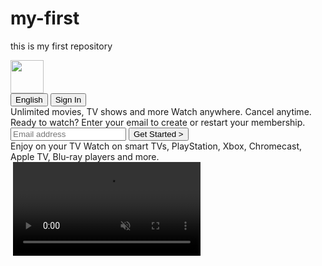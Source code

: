 # my-first
this is my first repository
<!DOCTYPE html>
<html lang="eng">

<head>
    <meta charset="UTF-8">
    <meta name="viewport" content="width=device-width, initial-scale=1.0">
    <title>Document</title>
    <link rel="stylesheet" href="style.css">
</head>

<body>
    <div class="main">
        <nav>
            <span><img width="53" src="hh.svg" alt=""></span>
            <div>
                <button>English</button>
                <button class="sign">Sign In</button>
            </div>
        </nav>
        <div class="container"></div>
        <div class="hero">
            <span>Unlimited movies, TV shows and more</span>
            <span>Watch anywhere. Cancel anytime.</span>
            <span>Ready to watch? Enter your email to create or restart your membership.</span>
            <div class="email"> <input type="email" placeholder="Email address">
                <button>Get Started &gt;</button></div>
        </div>
    </div>
    <div class="seperation"></div>
    <section class="first">
        <div>
           <span> Enjoy on your TV</span>
        <span>Watch on smart TVs, PlayStation, Xbox, Chromecast, Apple TV, Blu-ray players and more.</span>
        </div>
        <div class="firstimg">
            <img src="tv.png" alt="">
            <video src="https://assets.nflxext.com/ffe/siteui/acquisition/ourStory/fuji/desktop/video-tv-in-0819.m4v" autoplay loop muted></video>
        </div>
    </section>


</body>

</html>
